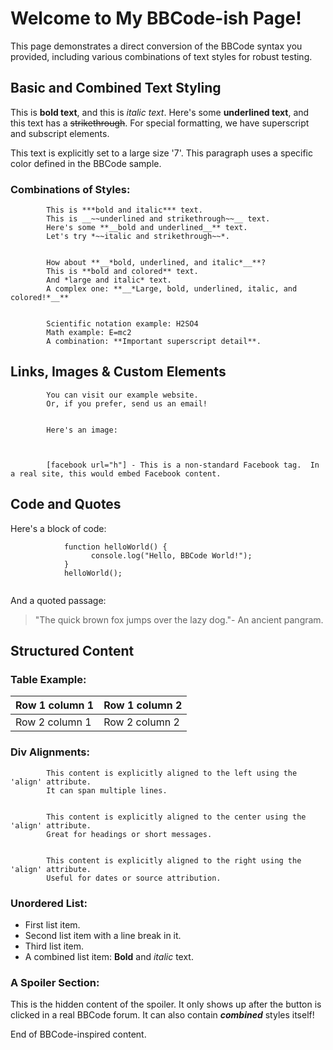 # Welcome to My BBCode-ish Page!

This page demonstrates a direct conversion of the BBCode syntax you provided, 
           including various combinations of text styles for robust testing.
        


## Basic and Combined Text Styling

This is **bold text**, and this is *italic text*. 
           Here's some __underlined text__, and this text has a ~~strikethrough~~. 
           For special formatting, we have superscript and subscript elements.
        
This text is explicitly set to a large size '7'.
This paragraph uses a specific color defined in the BBCode sample.
### Combinations of Styles:


            This is ***bold and italic*** text.
            This is __~~underlined and strikethrough~~__ text.
            Here's some **__bold and underlined__** text.
            Let's try *~~italic and strikethrough~~*.
        

            How about **__*bold, underlined, and italic*__**? 
            This is **bold and colored** text.
            And *large and italic* text. 
            A complex one: **__*Large, bold, underlined, italic, and colored!*__**


            Scientific notation example: H2SO4 
            Math example: E=mc2 
            A combination: **Important superscript detail**.
        


## Links, Images & Custom Elements


            You can visit our example website. 
            Or, if you prefer, send us an email!
        

            Here's an image: 



            [facebook url="h"] - This is a non-standard Facebook tag.  In a real site, this would embed Facebook content.
        


## Code and Quotes

Here's a block of code:
```
            function helloWorld() {
                  console.log("Hello, BBCode World!");
            }
            helloWorld();
        
```
And a quoted passage:
> "The quick brown fox jumps over the lazy dog."- An ancient pangram.



## Structured Content

### Table Example:

| Row 1 column 1 | Row 1 column 2 |
| --- | --- |
| Row 2 column 1 | Row 2 column 2 |
### Div Alignments:


            This content is explicitly aligned to the left using the 'align' attribute. 
            It can span multiple lines.
        

            This content is explicitly aligned to the center using the 'align' attribute. 
            Great for headings or short messages.
        

            This content is explicitly aligned to the right using the 'align' attribute. 
            Useful for dates or source attribution.
        
### Unordered List:

* First list item.
* Second list item with a  line break in it.
* Third list item.
* A combined list item: **Bold** and *italic* text.

### A Spoiler Section:


This is the hidden content of the spoiler.  It only shows up after the button is clicked in a real BBCode forum. 
            It can also contain ***combined*** styles itself!



End of BBCode-inspired content.